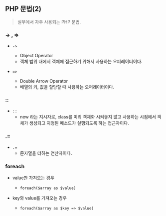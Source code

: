 ## PHP 문법(2)
> 실무에서 자주 사용되는 PHP 문법.


### -> , =>

- `->` 
  - Object Operator
  - 객체 범위 내에서 객체에 접근하기 위해서 사용하는 오퍼레이터이다. 

- `=>`
  - Double Arrow Operator
  - 배열의 키, 값을 할당할 때 사용하는 오퍼레이터이다. 


### ::

- `::` 
  - new 라는 지시자로, class를 미리 객체화 시켜놓지 않고 사용하는 시점에서 객체가 생성되고 지정된 메소드가 실행되도록 하는 접근자이다. 


### .=

- `.=`
  - 문자열을 더하는 연산자이다. 


### foreach

- value만 가져오는 경우
  - `foreach($array as $value)`

- key와 value를 가져오는 경우
  - `foreach($array as $key => $value)`